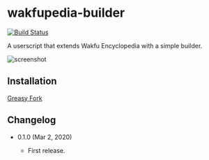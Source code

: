 wakfupedia-builder
==================

[![Build Status](https://travis-ci.com/eight04/wakfupedia-builder.svg?branch=master)](https://travis-ci.com/eight04/wakfupedia-builder)

A userscript that extends Wakfu Encyclopedia with a simple builder.

![screenshot](https://i.imgur.com/WnUcQKf.png)

Installation
------------

[Greasy Fork](https://greasyfork.org/en/scripts/397194-wakfupedia-builder)

Changelog
---------

* 0.1.0 (Mar 2, 2020)

  - First release.
